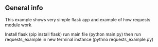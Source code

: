 ## General info
This example shows very simple flask app and example of how requests module work.

Install flask (pip install flask) run main file (python main.py) then run requests_example in new terminal instance (pythno requests_example.py)
